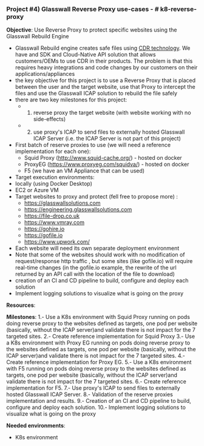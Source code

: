 ### Project #4) Glasswall Reverse Proxy use-cases - # k8-reverse-proxy

**Objective**: Use Reverse Proxy to protect specific websites using the Glasswall Rebuild Engine

- Glasswall Rebuild engine creates safe files using [CDR technology](https://glasswallsolutions.com/technology/). We have and SDK and Cloud-Native API solution that allows customers/OEMs to use CDR in their products. The problem is that this requires heavy integrations and code changes by our customers on their applications/appliances
- the key objective for this project is to use a Reverse Proxy that is placed between the user and the target website, use that Proxy to intercept the files and use the Glasswall ICAP solution to rebuild the file safely
- there are two key milestones for this project:
  - 1) reverse proxy the target website (with website working with no side-effects)
  - 2) use proxy's ICAP to send files to externally hosted Glasswall ICAP Server  (i.e. the ICAP Server is not part of this project) 
- First batch of reserve proxies to use (we will need a reference implementation for each one):
  - Squid Proxy (http://www.squid-cache.org/) - hosted on docker
  - ProxyEG (https://www.proxyeg.com/squidva/) - hosted on docker
  - F5 (we have an VM Appliance that can be used)
- Target execution environments:
 - locally (using Docker Desktop)
 - EC2 or Azure VM 
- Target websites to proxy and protect (fell free to propose more) :
  - https://glasswallsolutions.com
  - https://engineering.glasswallsolutions.com
  - https://file-drop.co.uk
  - https://www.vmray.com
  - https://gohire.io
  - https://gofile.io
  - https://www.upwork.com/
- Each website will need its own separate deployment environment 
- Note that some of the websites should work with no modification of request/response http traffic , but some sites (like gofile.io) will require real-time changes (in the gofile.io example, the rewrite of the url returned by an API call with the location of the file to download)
- creation of an CI and CD pipeline to build, configure and deploy each solution 
- Implement logging solutions to visualize what is going on the proxy

**Resources**:


**Milestones**:
1.- Use a K8s environment with Squid Proxy running on pods doing reverse proxy to the websites defined as targets, one pod per website (basically, without the ICAP server)and validate there is not impact for the 7 targeted sites.
2.- Create reference implementation for Squid Proxy 
3.- Use a K8s environment with Proxy EG running on pods doing reverse proxy to the websites defined as targets, one pod per website (basically, without the ICAP server)and validate there is not impact for the 7 targeted sites.
4.- Create reference implementation for Proxy EG.
5.- Use a K8s environment with F5 running on pods doing reverse proxy to the websites defined as targets, one pod per website (basically, without the ICAP server)and validate there is not impact for the 7 targeted sites.
6.- Create reference implementation for F5.
7.- Use proxy's ICAP to send files to externally hosted Glasswall ICAP Server.
8.- Validation of the reserve proxies implementation and results.
9.- Creation of an CI and CD pipeline to build, configure and deploy each solution.
10.- Implement logging solutions to visualize what is going on the proxy

**Needed environments**:
- K8s environment
